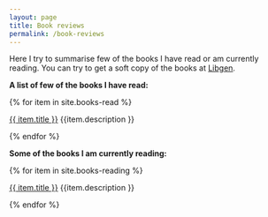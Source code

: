 ```yaml
---
layout: page
title: Book reviews
permalink: /book-reviews
---
```


Here I try to summarise few of the books I have read or am currently reading. You can try to get a soft copy of the books at [Libgen](http://libgen.io).

**A list of few of the books I have read:**


{% for item in site.books-read %}
  <p><a href="{{ item.url }}">{{ item.title }}</a> {{item.description }} </p>
{% endfor %}


**Some of the books I am currently reading:**


{% for item in site.books-reading %}
  <p><a href="{{ item.url }}">{{ item.title }}</a> {{item.description }} </p>
{% endfor %}
